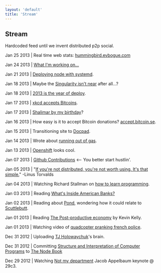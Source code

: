 ```yaml
--- 
layout: 'default'
title: 'Stream'
---
```


Stream
------

<p class="lead">Hardcoded feed until we invent distributed p2p social.</p>

Jan 25 2013 | Real time web stats: [hummingbird.evbogue.com](http://hummingbird.evbogue.com)

Jan 24 2013 | [What I'm working on...](/posts/workingon)

Jan 21 2013 | [Deploying node with systemd](http://savanne.be/articles/deploying-node-js-with-systemd/).

Jan 18 2013 | Maybe the [Singularity isn't near](http://www.edge.org/response-detail/23784) after all...?

Jan 18 2013 | [2013 is the year of deploy](/posts/deploy).

Jan 17 2013 | <a href="https://xkcd.com/bitcoin/">xkcd accepts Bitcoins</a>.

Jan 17 2013 | <a href="/posts/shalimar">Shalimar by my birthday</a>? 

Jan 16 2013 | How easy is it to accept Bitcoin donations? <a href="http://accept.bitcoin.se/">accept.bitcoin.se</a>.

Jan 15 2013 | Transitioning site to <a href="https://github.com/bevry/docpad/">Docpad</a>.

Jan 14 2013 | Wrote about <a href="/posts/outofgas">running out of gas</a>.

Jan 13 2013 | <a href="http://openshift.redhat.com/">Openshift</a> looks cool.

Jan 07 2013 | <a href="https://github.com/blog/1360-introducing-contributions">Github Contributions</a> <-- You better start hustlin'.

Jan 05 2013 | "<a href="http://youtu.be/4XpnKHJAok8?t=10m57s">If you're not distributed, you're not worth using. It's that simple.</a>" -Linus Torvalds 

Jan 04 2013 | Watching Richard Stallman on <a href="https://www.youtube.com/watch?v=qN7u1j44QTo">how to learn programming</a>. 

Jan 03 2013 | Reading <a href="http://www.theatlantic.com/magazine/archive/2013/01/whats-inside-americas-banks/309196/">What's Inside American Banks?</a>

Jan 02 2013 | Reading about <a href="https://github.com/agl/pond">Pond</a>, wondering how it could relate to <a href="https://github.com/dominictarr/scuttlebutt">Scuttlebutt</a>.

Jan 01 2013 | Reading <a href="http://www.kk.org/thetechnium/archives/2013/01/the_post-produc.php">The Post-productive economy</a> by Kevin Kelly.

Jan 01 2013 | Watching video of <a href="http://www.myfoxdc.com/story/20472463/unmanned-drone-buzzes-french-police-car#axzz2GlKrd255">quadcopter pranking french police</a>.

Dec 31 2012 | Uploading <a href="https://github.com/visionmedia">TJ Holowaychuk</a>'s brain.

Dec 31 2012 | Committing <a href="http://mitpress.mit.edu/sicp/full-text/book/book-Z-H-4.html#%_toc_start">Structure and Interpretation of Computer Programs</a> to <a href="https://github.com/evbogue/thenodebook">The Node Book</a>

Dec 29 2012 | Watching <a href="https://www.youtube.com/watch?v=QNsePZj_Yks">Not my department</a> Jacob Appelbaum keynote @ 29c3. 
